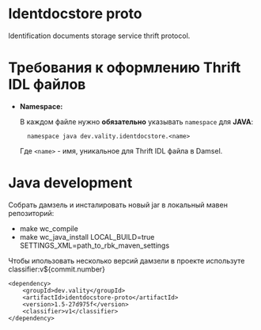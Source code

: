 # Identdocstore proto
Identification documents storage service thrift protocol.



# Требования к оформлению Thrift IDL файлов

- __Namespace:__ 

	В каждом файле нужно __обязательно__ указывать `namespace` для __JAVA__:
		
		namespace java dev.vality.identdocstore.<name>
			
	Где `<name>` - имя, уникальное для Thrift IDL файлa в Damsel.
	
	
# Java development

Собрать дамзель и инсталировать новый jar в локальный мавен репозиторий:

* make wc_compile
* make wc_java_install LOCAL_BUILD=true SETTINGS_XML=path_to_rbk_maven_settings

Чтобы ипользовать несколько версий дамзели в проекте используте classifier:v${commit.number}

```
<dependency>
    <groupId>dev.vality</groupId>
    <artifactId>identdocstore-proto</artifactId>
    <version>1.5-27d975f</version>
    <classifier>v1</classifier>
</dependency>
```
